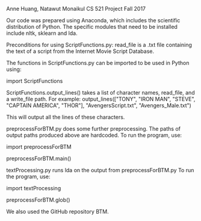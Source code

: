 Anne Huang, Natawut Monaikul
CS 521 Project
Fall 2017

Our code was prepared using Anaconda, which includes the scientific distribution of Python. The specific modules that need to be installed include nltk, sklearn and lda.

Preconditions for using ScriptFunctions.py:
read_file is a .txt file containing the text of a script from the Internet Movie Script Database.

The functions in ScriptFunctions.py can be imported to be used in Python using:

import ScriptFunctions

ScriptFunctions.output_lines() takes a list of character names, read_file, and a write_file path. For example:
output_lines(["TONY", "IRON MAN", "STEVE", "CAPTAIN AMERICA", "THOR"], "AvengersScript.txt", "Avengers_Male.txt")

This will output all the lines of these characters.

preprocessForBTM.py does some further preprocessing. The paths of output paths produced above are hardcoded. To run the program, use:

import preprocessForBTM

preprocessForBTM.main()

textProcessing.py runs lda on the output from preprocessForBTM.py
To run the program, use:

import textProcessing

preprocessForBTM.glob()

We also used the GitHub repository BTM.
